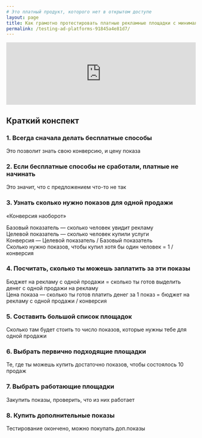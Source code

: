 ```yaml
---
# Это платный продукт, которого нет в открытом доступе
layout: page
title: Как грамотно протестировать платные рекламные площадки с минимальными затратами
permalink: /testing-ad-platforms-91845a4e81d7/
---
```


<iframe width="100%" height="166" scrolling="no" frameborder="no" src="https://w.soundcloud.com/player/?url=https%3A//api.soundcloud.com/tracks/213617315%3Fsecret_token%3Ds-wgPct&amp;color=ff5500&amp;auto_play=false&amp;hide_related=false&amp;show_comments=true&amp;show_user=true&amp;show_reposts=false"></iframe>

## Краткий конспект

### 1\. Всегда сначала делать бесплатные способы

Это позволит знать свою конверсию, и цену показа

### 2\. Если бесплатные способы не сработали, платные не начинать

Это значит, что с предложением что-то не так

### 3\. Узнать сколько нужно показов для одной продажи

«Конверсия наоборот»

Базовый показатель — сколько человек увидит рекламу  
Целевой показатель — сколько человек купили услуги  
Конверсия — Целевой показатель / Базовый показатель  
Сколько нужно показов, чтобы купил хотя бы один человек = 1 / конверсия

### 4\. Посчитать, сколько ты можешь заплатить за эти показы

Бюджет на рекламу с одной продажи = сколько ты готов выделить денег с одной продажи на рекламу  
Цена показа — сколько ты готов платить денег за 1 показ = бюджет на рекламу с одной продажи / конверсия

### 5\. Составить большой список площадок

Сколько там будет стоить то число показов, которые нужны тебе для одной продажи

### 6\. Выбрать первично подходящие площадки

Те, где ты можешь купить достаточно показов, чтобы состоялось 10 продаж

### 7\. Выбрать работающие площадки

Закупить показы, проверить, что из них работает

### 8\. Купить дополнительные показы

Тестирование окончено, можно покупать доп.показы

